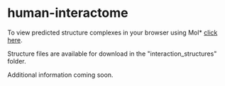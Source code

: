 # human-interactome

To view predicted structure complexes in your browser using Mol* [click here](https://structural-interactome.github.io/human-interactome/structure-browser.html).

Structure files are available for download in the "interaction_structures" folder.

Additional information coming soon.


